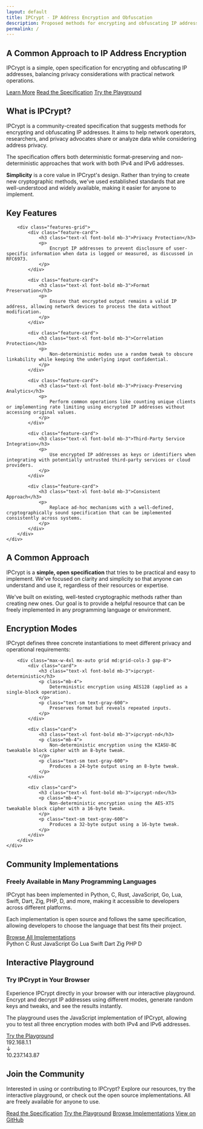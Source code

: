 ```yaml
---
layout: default
title: IPCrypt - IP Address Encryption and Obfuscation
description: Proposed methods for encrypting and obfuscating IP addresses, providing both deterministic format-preserving and non-deterministic constructions, with implementations in Python, C, Rust, JavaScript, Go, Zig, PHP, and D.
permalink: /
---
```


<section class="hero">
    <div class="container mx-auto px-4 py-12 text-center">
        <h1 class="text-4xl md:text-5xl font-bold mb-6">A Common Approach to IP Address Encryption</h1>
        <p class="text-xl max-w-3xl mx-auto mb-8">
            IPCrypt is a simple, open specification for encrypting and obfuscating IP addresses, balancing privacy considerations with practical network operations.
        </p>
        <div class="flex flex-wrap justify-center gap-4">
            <a href="{{ site.baseurl }}/about/" class="btn btn-primary">Learn More</a>
            <a href="https://datatracker.ietf.org/doc/draft-denis-ipcrypt/" class="btn btn-secondary" target="_blank" rel="noopener">Read the Specification</a>
            <a href="{{ site.baseurl }}/playground/" class="btn btn-accent">Try the Playground</a>
        </div>
    </div>
</section>

<section class="py-12 bg-white">
    <div class="container mx-auto px-4">
        <div class="max-w-3xl mx-auto">
            <h2 class="text-3xl font-bold mb-6 text-center">What is IPCrypt?</h2>
            <p class="text-lg mb-6">
                IPCrypt is a community-created specification that suggests methods for encrypting and obfuscating IP addresses. It aims to help network operators, researchers, and privacy advocates share or analyze data while considering address privacy.
            </p>
            <p class="text-lg mb-6">
                The specification offers both deterministic format-preserving and non-deterministic approaches that work with both IPv4 and IPv6 addresses.
            </p>
            <p class="text-lg mb-6">
                <strong>Simplicity</strong> is a core value in IPCrypt's design. Rather than trying to create new cryptographic methods, we've used established standards that are well-understood and widely available, making it easier for anyone to implement.
            </p>
        </div>
    </div>
</section>

<section class="py-12 bg-gray-50">
    <div class="container mx-auto px-4">
        <h2 class="text-3xl font-bold mb-12 text-center">Key Features</h2>
        
        <div class="features-grid">
            <div class="feature-card">
                <h3 class="text-xl font-bold mb-3">Privacy Protection</h3>
                <p>
                    Encrypt IP addresses to prevent disclosure of user-specific information when data is logged or measured, as discussed in RFC6973.
                </p>
            </div>
            
            <div class="feature-card">
                <h3 class="text-xl font-bold mb-3">Format Preservation</h3>
                <p>
                    Ensure that encrypted output remains a valid IP address, allowing network devices to process the data without modification.
                </p>
            </div>
            
            <div class="feature-card">
                <h3 class="text-xl font-bold mb-3">Correlation Protection</h3>
                <p>
                    Non-deterministic modes use a random tweak to obscure linkability while keeping the underlying input confidential.
                </p>
            </div>
            
            <div class="feature-card">
                <h3 class="text-xl font-bold mb-3">Privacy-Preserving Analytics</h3>
                <p>
                    Perform common operations like counting unique clients or implementing rate limiting using encrypted IP addresses without accessing original values.
                </p>
            </div>
            
            <div class="feature-card">
                <h3 class="text-xl font-bold mb-3">Third-Party Service Integration</h3>
                <p>
                    Use encrypted IP addresses as keys or identifiers when integrating with potentially untrusted third-party services or cloud providers.
                </p>
            </div>
            
            <div class="feature-card">
                <h3 class="text-xl font-bold mb-3">Consistent Approach</h3>
                <p>
                    Replace ad-hoc mechanisms with a well-defined, cryptographically sound specification that can be implemented consistently across systems.
                </p>
            </div>
        </div>
    </div>
</section>

<section class="py-12 bg-white">
    <div class="container mx-auto px-4">
        <h2 class="text-3xl font-bold mb-6 text-center">A Common Approach</h2>
        <div class="max-w-3xl mx-auto">
            <p class="text-lg mb-6">
                IPCrypt is a <strong>simple, open specification</strong> that tries to be practical and easy to implement. We've focused on clarity and simplicity so that anyone can understand and use it, regardless of their resources or expertise.
            </p>
            <p class="text-lg mb-6">
                We've built on existing, well-tested cryptographic methods rather than creating new ones. Our goal is to provide a helpful resource that can be freely implemented in any programming language or environment.
            </p>
        </div>
    </div>
</section>

<section class="py-12 bg-gray-50">
    <div class="container mx-auto px-4">
        <h2 class="text-3xl font-bold mb-6 text-center">Encryption Modes</h2>
        <p class="text-lg text-center max-w-3xl mx-auto mb-12">
            IPCrypt defines three concrete instantiations to meet different privacy and operational requirements:
        </p>
        
        <div class="max-w-4xl mx-auto grid md:grid-cols-3 gap-8">
            <div class="card">
                <h3 class="text-xl font-bold mb-3">ipcrypt-deterministic</h3>
                <p class="mb-4">
                    Deterministic encryption using AES128 (applied as a single-block operation).
                </p>
                <p class="text-sm text-gray-600">
                    Preserves format but reveals repeated inputs.
                </p>
            </div>
            
            <div class="card">
                <h3 class="text-xl font-bold mb-3">ipcrypt-nd</h3>
                <p class="mb-4">
                    Non-deterministic encryption using the KIASU-BC tweakable block cipher with an 8-byte tweak.
                </p>
                <p class="text-sm text-gray-600">
                    Produces a 24-byte output using an 8-byte tweak.
                </p>
            </div>
            
            <div class="card">
                <h3 class="text-xl font-bold mb-3">ipcrypt-ndx</h3>
                <p class="mb-4">
                    Non-deterministic encryption using the AES-XTS tweakable block cipher with a 16-byte tweak.
                </p>
                <p class="text-sm text-gray-600">
                    Produces a 32-byte output using a 16-byte tweak.
                </p>
            </div>
        </div>
    </div>
</section>

<section class="py-12 bg-gray-50">
    <div class="container mx-auto px-4">
        <h2 class="text-3xl font-bold mb-6 text-center">Community Implementations</h2>
        <div class="max-w-4xl mx-auto">
            <div class="card">
                <div class="flex flex-col md:flex-row items-center">
                    <div class="md:w-2/3 mb-6 md:mb-0 md:pr-8">
                        <h3 class="text-xl font-bold mb-3">Freely Available in Many Programming Languages</h3>
                        <p class="mb-4">
                            IPCrypt has been implemented in Python, C, Rust, JavaScript, Go, Lua, Swift, Dart, Zig, PHP, D, and more, making it accessible to developers across different platforms.
                        </p>
                        <p class="mb-6">
                            Each implementation is open source and follows the same specification, allowing developers to choose the language that best fits their project.
                        </p>
                        <a href="{{ site.baseurl }}/implementations/" class="btn btn-primary">Browse All Implementations</a>
                    </div>
                    <div class="md:w-1/3">
                        <div class="language-badges-container">
                            <span class="language-badge">Python</span>
                            <span class="language-badge">C</span>
                            <span class="language-badge">Rust</span>
                            <span class="language-badge">JavaScript</span>
                            <span class="language-badge">Go</span>
                            <span class="language-badge">Lua</span>
                            <span class="language-badge">Swift</span>
                            <span class="language-badge">Dart</span>
                            <span class="language-badge">Zig</span>
                            <span class="language-badge">PHP</span>
                            <span class="language-badge">D</span>
                        </div>
                    </div>
                </div>
            </div>
        </div>
    </div>
</section>

<section class="py-12 bg-white">
    <div class="container mx-auto px-4">
        <h2 class="text-3xl font-bold mb-6 text-center">Interactive Playground</h2>
        <div class="max-w-4xl mx-auto">
            <div class="card">
                <div class="flex flex-col md:flex-row items-center">
                    <div class="md:w-2/3 mb-6 md:mb-0 md:pr-8">
                        <h3 class="text-xl font-bold mb-3">Try IPCrypt in Your Browser</h3>
                        <p class="mb-4">
                            Experience IPCrypt directly in your browser with our interactive playground. Encrypt and decrypt IP addresses using different modes, generate random keys and tweaks, and see the results instantly.
                        </p>
                        <p class="mb-6">
                            The playground uses the JavaScript implementation of IPCrypt, allowing you to test all three encryption modes with both IPv4 and IPv6 addresses.
                        </p>
                        <a href="{{ site.baseurl }}/playground/" class="btn btn-primary">Try the Playground</a>
                    </div>
                    <div class="md:w-1/3">
                        <div class="bg-gray-100 p-4 rounded-lg text-center">
                            <div class="font-mono text-sm mb-2">192.168.1.1</div>
                            <div class="text-2xl mb-2">↓</div>
                            <div class="font-mono text-sm">10.237.143.87</div>
                        </div>
                    </div>
                </div>
            </div>
        </div>
    </div>
</section>

<section class="py-12 bg-gray-50">
    <div class="container mx-auto px-4 text-center">
        <h2 class="text-3xl font-bold mb-6">Join the Community</h2>
        <p class="text-lg max-w-3xl mx-auto mb-8">
            Interested in using or contributing to IPCrypt? Explore our resources, try the interactive playground, or check out the open source implementations. All are freely available for anyone to use.
        </p>
        <div class="flex flex-wrap justify-center gap-4">
            <a href="https://datatracker.ietf.org/doc/draft-denis-ipcrypt/" class="btn btn-secondary" target="_blank" rel="noopener">Read the Specification</a>
            <a href="{{ site.baseurl }}/playground/" class="btn btn-primary">Try the Playground</a>
            <a href="{{ site.baseurl }}/implementations/" class="btn btn-secondary">Browse Implementations</a>
            <a href="{{ site.github_repo }}" class="btn btn-primary" target="_blank" rel="noopener">View on GitHub</a>
        </div>
    </div>
</section>